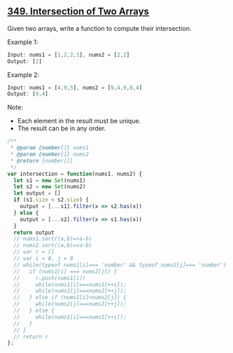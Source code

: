 ## [349. Intersection of Two Arrays](https://leetcode.com/problems/intersection-of-two-arrays/)
Given two arrays, write a function to compute their intersection.

Example 1:
```js
Input: nums1 = [1,2,2,1], nums2 = [2,2]
Output: [2]
```
Example 2:
```js
Input: nums1 = [4,9,5], nums2 = [9,4,9,8,4]
Output: [9,4]
```
Note:

- Each element in the result must be unique.
- The result can be in any order.

```js
/**
 * @param {number[]} nums1
 * @param {number[]} nums2
 * @return {number[]}
 */
var intersection = function(nums1, nums2) {
  let s1 = new Set(nums1)
  let s2 = new Set(nums2)
  let output = []
  if (s1.size < s2.size) {
    output = [...s1].filter(x => s2.has(x))
  } else {
    output = [...s2].filter(x => s1.has(x))
  }
  return output
  // nums1.sort((a,b)=>a-b)
  // nums2.sort((a,b)=>a-b)
  // var r = []
  // var i = 0, j = 0
  // while(typeof nums1[i]=== 'number' && typeof nums2[j]=== 'number') {
  //   if (nums1[i] === nums2[j]) {
  //     r.push(nums1[i])
  //     while(nums1[i]===nums1[++i]);
  //     while(nums2[j]===nums2[++j]);
  //   } else if (nums1[i]>nums2[j]) {
  //     while(nums2[j]===nums2[++j]);
  //   } else {
  //     while(nums1[i]===nums1[++i]);
  //   }
  // }
  // return r
};
```
